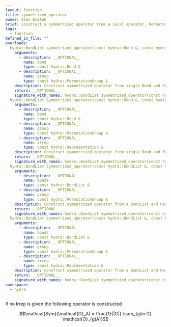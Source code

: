 ```yaml
---
layout: function
title: symmetrized_operator
owner: Alex Wietek
brief: Construct a symmetrized operator from a local operator, PermutationGroup, and optionally an Irrep.
tags:
  - function
defined_in_file: ""
overloads:
  hydra::BondList symmetrized_operator(const hydra::Bond &, const hydra::PermutationGroup &):
    arguments:
      - description: __OPTIONAL__
        name: bond
        type: const hydra::Bond &
      - description: __OPTIONAL__
        name: group
        type: const hydra::PermutationGroup &
    description: Construct symmetrized operator from single Bond and PermutationGroup
    return: __OPTIONAL__
    signature_with_names: hydra::BondList symmetrized_operator(const hydra::Bond & bond, const hydra::PermutationGroup & group)
  hydra::BondList symmetrized_operator(const hydra::Bond &, const hydra::PermutationGroup &, const hydra::Representation &):
    arguments:
      - description: __OPTIONAL__
        name: bond
        type: const hydra::Bond &
      - description: __OPTIONAL__
        name: group
        type: const hydra::PermutationGroup &
      - description: __OPTIONAL__
        name: irrep
        type: const hydra::Representation &
    description: Construct symmetrized operator from single Bond and PermutationGroup and Irrep
    return: __OPTIONAL__
    signature_with_names: hydra::BondList symmetrized_operator(const hydra::Bond & bond, const hydra::PermutationGroup & group, const hydra::Representation & irrep)
  hydra::BondList symmetrized_operator(const hydra::BondList &, const hydra::PermutationGroup &):
    arguments:
      - description: __OPTIONAL__
        name: bonds
        type: const hydra::BondList &
      - description: __OPTIONAL__
        name: group
        type: const hydra::PermutationGroup &
    description: Construct symmetrized operator from a BondList and PermutationGroup
    return: __OPTIONAL__
    signature_with_names: hydra::BondList symmetrized_operator(const hydra::BondList & bonds, const hydra::PermutationGroup & group)
  hydra::BondList symmetrized_operator(const hydra::BondList &, const hydra::PermutationGroup &, const hydra::Representation &):
    arguments:
      - description: __OPTIONAL__
        name: bonds
        type: const hydra::BondList &
      - description: __OPTIONAL__
        name: group
        type: const hydra::PermutationGroup &
      - description: __OPTIONAL__
        name: irrep
        type: const hydra::Representation &
    description: Construct symmetrized operator from a BondList and PermutationGroup and Irrep
    return: __OPTIONAL__
    signature_with_names: hydra::BondList symmetrized_operator(const hydra::BondList & bonds, const hydra::PermutationGroup & group, const hydra::Representation & irrep)
namespace:
  - hydra
---
```



If no Irrep is given the following operator is constructed

$$\mathcal{Sym}(\mathcal{O}_A) = \frac{1}{|G|} \sum_{g\in G} \mathcal{O}_{g(A)}$$